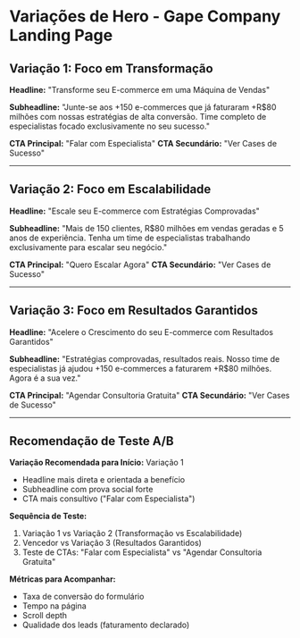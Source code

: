 # Variações de Hero - Gape Company Landing Page

## Variação 1: Foco em Transformação

**Headline:** "Transforme seu E-commerce em uma Máquina de Vendas"

**Subheadline:** "Junte-se aos +150 e-commerces que já faturaram +R$80 milhões com nossas estratégias de alta conversão. Time completo de especialistas focado exclusivamente no seu sucesso."

**CTA Principal:** "Falar com Especialista"
**CTA Secundário:** "Ver Cases de Sucesso"

---

## Variação 2: Foco em Escalabilidade

**Headline:** "Escale seu E-commerce com Estratégias Comprovadas"

**Subheadline:** "Mais de 150 clientes, R$80 milhões em vendas geradas e 5 anos de experiência. Tenha um time de especialistas trabalhando exclusivamente para escalar seu negócio."

**CTA Principal:** "Quero Escalar Agora"
**CTA Secundário:** "Ver Cases de Sucesso"

---

## Variação 3: Foco em Resultados Garantidos

**Headline:** "Acelere o Crescimento do seu E-commerce com Resultados Garantidos"

**Subheadline:** "Estratégias comprovadas, resultados reais. Nosso time de especialistas já ajudou +150 e-commerces a faturarem +R$80 milhões. Agora é a sua vez."

**CTA Principal:** "Agendar Consultoria Gratuita"
**CTA Secundário:** "Ver Cases de Sucesso"

---

## Recomendação de Teste A/B

**Variação Recomendada para Início:** Variação 1
- Headline mais direta e orientada a benefício
- Subheadline com prova social forte
- CTA mais consultivo ("Falar com Especialista")

**Sequência de Teste:**
1. Variação 1 vs Variação 2 (Transformação vs Escalabilidade)
2. Vencedor vs Variação 3 (Resultados Garantidos)
3. Teste de CTAs: "Falar com Especialista" vs "Agendar Consultoria Gratuita"

**Métricas para Acompanhar:**
- Taxa de conversão do formulário
- Tempo na página
- Scroll depth
- Qualidade dos leads (faturamento declarado)